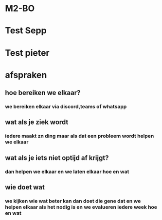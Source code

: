 # M2-BO
# Test Sepp
# Test pieter
# afspraken
## hoe bereiken we elkaar? 
### we bereiken elkaar via discord,teams of whatsapp
## wat als je ziek wordt
### iedere maakt zn ding maar als dat een probleem wordt helpen we elkaar
## wat als je iets niet optijd af krijgt?
### dan helpen we elkaar en we laten elkaar hoe en wat
## wie doet wat
### we kijken wie wat beter kan dan doet die gene dat en we helpen elkaar als het nodig is en we evalueren iedere week hoe en wat
